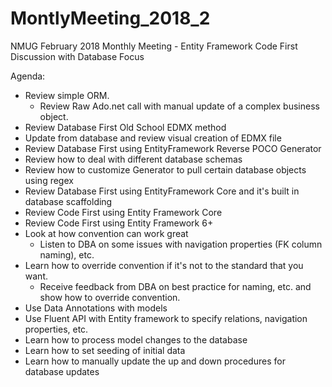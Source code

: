 # MontlyMeeting_2018_2
NMUG February 2018 Monthly Meeting - Entity Framework Code First Discussion with Database Focus

Agenda:

* Review simple ORM.  
  * Review Raw Ado.net call with manual update of a complex business object.
* Review Database First Old School EDMX method
 * Update from database and review visual creation of EDMX file
* Review Database First using EntityFramework Reverse POCO Generator
 * Review how to deal with different database schemas
 * Review how to customize Generator to pull certain database objects using regex
* Review Database First using EntityFramework Core and it's built in database scaffolding
* Review Code First using Entity Framework Core
* Review Code First using Entity Framework 6+
 * Look at how convention can work great
   * Listen to DBA on some issues with navigation properties (FK column naming), etc.
 * Learn how to override convention if it's not to the standard that you want.
   * Receive feedback from DBA on best practice for naming, etc. and show how to override convention.
 * Use Data Annotations with models
 * Use Fluent API with Entity framework to specify relations, navigation properties, etc.
 * Learn how to process model changes to the database
 * Learn how to set seeding of initial data
 * Learn how to manually update the up and down procedures for database updates
